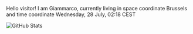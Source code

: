 Hello visitor! I am Giammarco, currently living in space coordinate Brussels and time coordinate Wednesday, 28 July, 02:18 CEST

![GitHub Stats](https://github-readme-stats.vercel.app/api?username=grcasanova)
